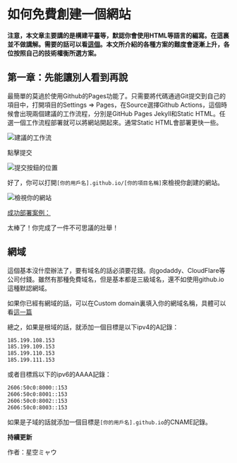 # 如何免費創建一個網站

**注意，本文章主要講的是構建平臺等，默認你會使用HTML等語言的編寫。在這裏並不做講解。需要的話可以看[這個](https://developer.mozilla.org/zh-TW/docs/Learn_web_development/Core/Structuring_content/Basic_HTML_syntax)。本文所介紹的各種方案的難度會逐漸上升，各位按照自己的技術權衡所選方案。**

## 第一章：先能讓別人看到再說

最簡單的莫過於使用Github的Pages功能了。只需要將代碼通過Git提交到自己的項目中，打開項目的Settings => Pages，在Source選擇Github Actions，這個時候會出現兩個建議的工作流程，分別是GitHub Pages Jekyll和Static HTML。任選一個工作流程部署就可以將網站開起來。通常Static HTML會部署更快一些。

![建議的工作流](/image/port/20250926.免費創建網站/1.png)

點擊提交

![提交按鈕的位置](/image/port/20250926.免費創建網站/2.png)

好了，你可以打開```[你的用戶名].github.io/[你的項目名稱]```來檢視你創建的網站。

![檢視你的網站](/image/port/20250926.免費創建網站/3.png)

[成功部署案例：](https://hosinoej.github.io/CREATIVE-WEBSITE-YANSHI/)

太棒了！你完成了一件不可思議的壯舉！

## 網域

這個基本沒什麼辦法了，要有域名的話必須要花錢。向godaddy、CloudFlare等公司付錢。雖然有那種免費域名，但是基本都是三級域名，還不如使用github.io這種默認網域。

如果你已經有網域的話，可以在Custom domain裏填入你的網域名稱，具體可以看[這一篇](https://docs.github.com/zh/pages/configuring-a-custom-domain-for-your-github-pages-site/about-custom-domains-and-github-pages)

總之，如果是根域的話，就添加一個目標是以下ipv4的A記錄：

```bash
185.199.108.153
185.199.109.153
185.199.110.153
185.199.111.153
```

或者目標爲以下的ipv6的AAAA記錄：

```bash
2606:50c0:8000::153
2606:50c0:8001::153
2606:50c0:8002::153
2606:50c0:8003::153
```

如果是子域的話就添加一個目標是```[你的用戶名].github.io```的CNAME記錄。

**持續更新**


作者：星空ミャウ